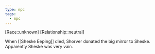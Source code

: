 ```yaml
---
type: npc
tags:
  - npc
---
```


[Race::unknown]
[Relationship::neutral]

When [[Sheske Eeping]] died, Shorver donated the big mirror to Sheske. Apparently Sheske was very vain. 